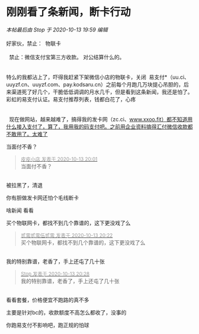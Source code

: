 # 刚刚看了条新闻，断卡行动


<i class="pstatus"> 本帖最后由 Stop 于 2020-10-13 19:59 编辑 </i><br />
<br />
好家伙，禁止：&nbsp;&nbsp;物联卡<br />
<br />
&nbsp;&nbsp;禁止：微信支付宝第三方收款。 对公结算什么的。<br />
<br />
<br />
 特么的我都沾上了，吓得我赶紧下架微信小店的物联卡，关闭&nbsp;&nbsp;易支付*（uu.ci、uuyzf.cn、uuyzf.com、pay.kodsaru.cn）之前每个月跑几万块提心吊胆的，后来渠道死了好几个，干脆低低调调的月水几千，但是看到这条新闻，我还是怕了。 彩虹的易支付认证。易支付推荐列表，钱都白花了，心疼<br />
<br />
<br />
&nbsp;&nbsp;现在做网站，越来越难了，搞得我的发卡网（zc.ci、www.xxoo.fit）都不知道用什么接入支付了，算了，我用我的码支付吧。之前用企业资料搞得汇付微信收款都不敢用了。太难了<img id="aimg_qx08z" onclick="zoom(this, this.src, 0, 0, 0)" class="zoom" src="https://cdn.jsdelivr.net/gh/hishis/forum-master/public/images/patch.gif" onmouseover="img_onmouseoverfunc(this)" onload="thumbImg(this)" border="0" alt="" />

当面付不香？<img id="aimg_srlE2" onclick="zoom(this, this.src, 0, 0, 0)" class="zoom" src="https://cdn.jsdelivr.net/gh/hishis/forum-master/public/images/patch.gif" onmouseover="img_onmouseoverfunc(this)" onload="thumbImg(this)" border="0" alt="" />

<div class="quote"><blockquote><font size="2"><a href="https://www.hostloc.com/forum.php?mod=redirect&amp;goto=findpost&amp;pid=9295670&amp;ptid=753914" target="_blank"><font color="#999999">皮皮小店 发表于 2020-10-13 20:01</font></a></font><br />
当面付不香？</blockquote></div><br />
被拉黑了，清退<img id="aimg_aX3Gg" onclick="zoom(this, this.src, 0, 0, 0)" class="zoom" src="https://cdn.jsdelivr.net/gh/hishis/forum-master/public/images/patch.gif" onmouseover="img_onmouseoverfunc(this)" onload="thumbImg(this)" border="0" alt="" />

你有胆做发卡网还怕个毛线断卡

啥新闻 看看

买个物联网卡，都找不到几个靠谱的，这下更没戏了么

<div class="quote"><blockquote><font size="2"><a href="https://www.hostloc.com/forum.php?mod=redirect&amp;goto=findpost&amp;pid=9295749&amp;ptid=753914" target="_blank"><font color="#999999">贰零贰零伍贰零 发表于 2020-10-13 20:22</font></a></font><br />
买个物联网卡，都找不到几个靠谱的，这下更没戏了么</blockquote></div><br />
我的特别靠谱，老香了，手上还屯了几十张<img id="aimg_u00I8" onclick="zoom(this, this.src, 0, 0, 0)" class="zoom" src="https://cdn.jsdelivr.net/gh/hishis/forum-master/public/images/patch.gif" onmouseover="img_onmouseoverfunc(this)" onload="thumbImg(this)" border="0" alt="" />

<div class="quote"><blockquote><font size="2"><a href="https://www.hostloc.com/forum.php?mod=redirect&amp;goto=findpost&amp;pid=9295774&amp;ptid=753914" target="_blank"><font color="#999999">Stop 发表于 2020-10-13 20:28</font></a></font><br />
我的特别靠谱，老香了，手上还屯了几十张</blockquote></div><br />
看看套餐，价格便宜不跑路的真不多

主要是针对bc的，收款额度不高怎么都收了，没事的

你跑易支付不影响吧，跑正规的怕球
